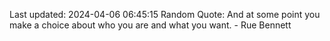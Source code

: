 Last updated: 2024-04-06 06:45:15
Random Quote: And at some point you make a choice about who you are and what you want. - Rue Bennett